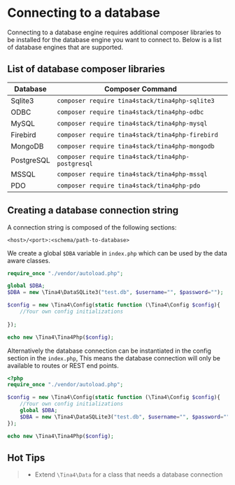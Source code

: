 # Connecting to a database

Connecting to a database engine requires additional composer libraries to be installed for the database engine
you want to connect to.  Below is a list of database engines that are supported.

## List of database composer libraries

| Database   | Composer Command                                      |
|------------|-------------------------------------------------------|
| Sqlite3    | ```composer require tina4stack/tina4php-sqlite3```    |
| ODBC       | ```composer require tina4stack/tina4php-odbc```       |
| MySQL      | ```composer require tina4stack/tina4php-mysql```      |
| Firebird   | ```composer require tina4stack/tina4php-firebird```   |
| MongoDB    | ```composer require tina4stack/tina4php-mongodb```    |
| PostgreSQL | ```composer require tina4stack/tina4php-postgresql``` |
| MSSQL      | ```composer require tina4stack/tina4php-mssql```      |
| PDO        | ```composer require tina4stack/tina4php-pdo```        |

## Creating a database connection string

A connection string is composed of the following sections:

`<host>/<port>:<schema/path-to-database>`

We create a global `$DBA` variable in `index.php` which can be used by the data aware classes.

```php
require_once "./vendor/autoload.php";

global $DBA;
$DBA = new \Tina4\DataSQLite3("test.db", $username="", $password="");

$config = new \Tina4\Config(static function (\Tina4\Config $config){
    //Your own config initializations
     
});

echo new \Tina4\Tina4Php($config);
```

Alternatively the database connection can be instantiated in the config section in the `index.php`,
This means the database connection will only be available to routes or REST end points.

```php
<?php
require_once "./vendor/autoload.php";

$config = new \Tina4\Config(static function (\Tina4\Config $config){
    //Your own config initializations
    global $DBA;
    $DBA = new \Tina4\DataSQLite3("test.db", $username="", $password="");   
});

echo new \Tina4\Tina4Php($config);
```

## Hot Tips
>- Extend `\Tina4\Data` for a class that needs a database connection